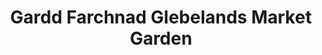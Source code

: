 ---
title: "Gardd Farchnad Glebelands Market Garden"
url: /cardigan/gardd-farchnad-glebelands-market-garden/
shop: Hofladen
---